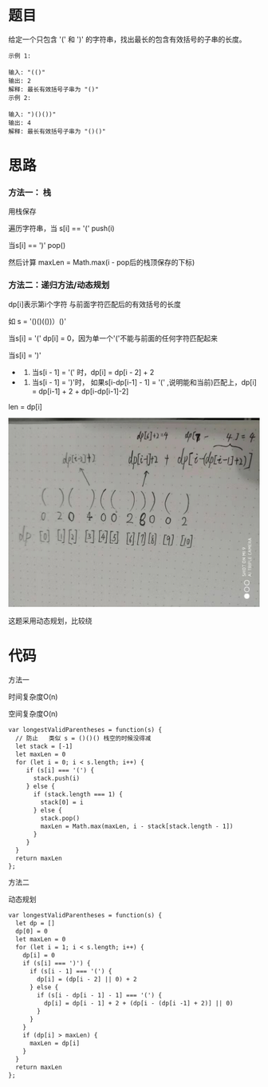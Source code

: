 # 题目

给定一个只包含 '(' 和 ')' 的字符串，找出最长的包含有效括号的子串的长度。


```
示例 1:

输入: "(()"
输出: 2
解释: 最长有效括号子串为 "()"
示例 2:

输入: ")()())"
输出: 4
解释: 最长有效括号子串为 "()()"
```



# 思路

### 方法一： 栈

用栈保存

遍历字符串，当 s[i] == '('  push(i)

当s[i] == ')' pop()

然后计算 maxLen = Math.max(i - pop后的栈顶保存的下标)



### 方法二：递归方法/动态规划

dp[i]表示第i个字符 与前面字符匹配后的有效括号的长度

如 s = '()()(())）()'

当s[i] = '('  dp[i] = 0，因为单一个'('不能与前面的任何字符匹配起来

当s[i] = ')'
- 1.  当s[i - 1] = '(' 时，dp[i] = dp[i - 2] + 2
- 1.  当s[i - 1] = ')'时， 
     如果s[i-dp[i-1] - 1] = '(' ,说明能和当前)匹配上，dp[i]   = dp[i-1] + 2 + dp[i-dp[i-1]-2]


len = dp[i]

 ![image](https://github.com/xianweics/leetcode/blob/master/tanxu/image/32.jpg?raw=true)
  
     
这题采用动态规划，比较绕




# 代码

方法一

时间复杂度O(n)

空间复杂度O(n)

```
var longestValidParentheses = function(s) {
  // 防止   类似 s = ()()() 栈空的时候没得减
  let stack = [-1]
  let maxLen = 0
  for (let i = 0; i < s.length; i++) {
     if (s[i] === '(') {
       stack.push(i)
     } else {
       if (stack.length === 1) {
         stack[0] = i
       } else {
         stack.pop()
         maxLen = Math.max(maxLen, i - stack[stack.length - 1])
       }
     }
  }
  return maxLen
};
```

方法二

动态规划


```
var longestValidParentheses = function(s) {
  let dp = []
  dp[0] = 0
  let maxLen = 0
  for (let i = 1; i < s.length; i++) {
    dp[i] = 0
    if (s[i] === ')') {
      if (s[i - 1] === '(') {
        dp[i] = (dp[i - 2] || 0) + 2
      } else {
        if (s[i - dp[i - 1] - 1] === '(') {
          dp[i] = dp[i - 1] + 2 + (dp[i - (dp[i -1] + 2)] || 0)
        }
      }
    }
    if (dp[i] > maxLen) {
      maxLen = dp[i]
    }
  }
  return maxLen
};
```

